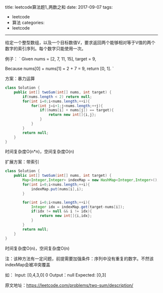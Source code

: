 title: leetcode算法题1_两数之和
date: 2017-09-07
tags:
 - leetcode
 - 算法
categories:
 - leetcode
---

给定一个整型数组，以及一个目标数值V，要求返回两个能够相对等于V值的两个数字的索引序列。每个数字只能使用一次。

例子：
`
Given nums = [2, 7, 11, 15], target = 9,

Because nums[0] + nums[1] = 2 + 7 = 9,
return [0, 1].
`

<!-- more -->

方案：暴力运算


```java
class Solution {
    public int[] twoSum(int[] nums, int target) {
        if(nums.length < 2) return null;
        for(int i=0;i<nums.length;++i){
            for(int j=i+1;j<nums.length;++j){
                if((nums[i] + nums[j]) == target){
                    return new int[]{i,j};
                }
            }
        }
        return null;
    }
}
```

时间复杂度O(n*n)，空间复杂度O(n)

扩展方案：带索引

```java
class Solution {
    public int[] twoSum(int[] nums, int target) {
        Map<Integer,Integer> indexMap = new HashMap<Integer,Integer>();
        for(int i=0;i<nums.length;++i){
            indexMap.put(nums[i],i);
        }

        for(int i=0;i<nums.length;++i){
            Integer idx = indexMap.get(target-nums[i]);
            if(idx != null && i != idx){
                return new int[]{i,idx};
            }
        }
        return null;
    }
}

```

时间复杂度O(n)，空间复杂度O(n)

注：该种方法有一定问题，前提需要加强条件：序列中没有重复的数字。不然该indexMap会被冲突覆盖

如：
Input:  [0,4,3,0] 0
Output：null
Expected: [0,3]

原文地址：https://leetcode.com/problems/two-sum/description/
